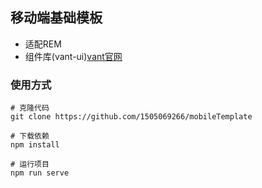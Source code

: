 ## 移动端基础模板
 * 适配REM
 * 组件库(vant-ui)[vant官网](https://youzan.github.io/vant/#/zh-CN/home)
### 使用方式
 ```
 # 克隆代码
 git clone https://github.com/1505069266/mobileTemplate

 # 下载依赖
 npm install

 # 运行项目
 npm run serve
 ```